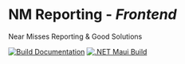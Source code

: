 # NM Reporting - *Frontend*
Near Misses Reporting &amp; Good Solutions

[![Build Documentation](https://github.com/lucamazzza/nm-reporting-frontend/actions/workflows/docs.yml/badge.svg?branch=main)](https://github.com/lucamazzza/nm-reporting-frontend/actions/workflows/docs.yml)
[![.NET Maui Build](https://github.com/lucamazzza/nm-reporting-frontend/actions/workflows/dotnet.yml/badge.svg?branch=main)](https://github.com/lucamazzza/nm-reporting-frontend/actions/workflows/dotnet.yml)
